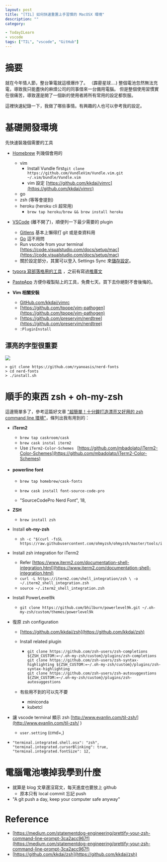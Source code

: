 ```yaml
---
layout: post
title: "[TIL] 如何快速重置上手習慣的 MacOSX 環境"
description: ""
category: 

- TodayILearn
- vscode
tags: ["TIL", "vscode", "GitHub"]
---
```


# 摘要

就在今年情人節，整台筆電就這樣爆炸了。 （霹靂星球....) 整個電池忽然無法充電，導致我只能盡快的麻煩公司的同事借來一台備用電腦。 但是整個使用習慣實在很痛苦，導致還是開了一個新的使用者將所有常用的設定都恢服。

這裡快速紀錄一下，我做了哪些事情。有興趣的人也可以參考我的設定。



# 基礎開發環境

先快速裝幾個需要的工具

- [Homebrew](https://brew.sh/) 列幾個會用的
  - vim
    - Install Vundle first`git clone https://github.com/VundleVim/Vundle.vim.git ~/.vim/bundle/Vundle.vim`
    - vim 設定 [https://github.com/kkdai/vimrc](https://github.com/kkdai/vimrc)
  - go
  - zsh (等等會提到)
  - heroku (heroku cli 超常用)
	  - `brew tap heroku/brew && brew install heroku`
- [VSCode](https://code.visualstudio.com/) (離不開了)，順便列一下最少需要的 plugin

  - [Gitlens](https://github.com/eamodio/vscode-gitlens) 基本上懶得打 git 或是查資料用
  - [Go](https://github.com/Microsoft/vscode-go) 這不用問
  - Run vscode from your terminal [https://code.visualstudio.com/docs/setup/mac](https://code.visualstudio.com/docs/setup/mac)
  - 關於設定部分，其實可以登入 Settings Sync 來[儲存設定](https://code.visualstudio.com/docs/editor/settings-sync)。
- [typora 寫部落格用的工具](https://typora.io/) ，之前有寫過[推廣文](http://www.evanlin.com/til-mdeditor-typora/)
- [PasteApp](https://pasteapp.me/) 方便你複製貼上的工具，免費七天。買下去你絕對不會後悔的。
- **Vim 相關安裝**
  - [GitHub.com/kkdai/vimrc](https://GitHub.com/kkdai/vimrc)
  - [https://github.com/tpope/vim-pathogen](https://github.com/tpope/vim-pathogen)
  - [https://github.com/preservim/nerdtree](https://github.com/preservim/nerdtree)
  - `:PluginInstall`



## 漂亮的字型很重要

![](https://github.com/ryanoasis/nerd-fonts/raw/master/images/nerd-fonts-logo.svg)

```
> git clone https://github.com/ryanoasis/nerd-fonts
> cd nerd-fonts
> ./install.sh
```



# 

# 順手的東西 zsh + oh-my-zsh

這邊簡單多了，參考這篇好文章 ["超簡單！十分鐘打造漂亮又好用的 zsh command line 環境"](https://medium.com/statementdog-engineering/prettify-your-zsh-command-line-prompt-3ca2acc967f)，條列出我有用到的：

- **iTerm2**

  - `brew tap caskroom/cask`
  - `brew cask instal iterm2`
  - Use `iTerm2-Color-Schemes ` [https://github.com/mbadolato/iTerm2-Color-Schemes](https://github.com/mbadolato/iTerm2-Color-Schemes)

- #### **powerline font**

  - ``` 
    brew tap homebrew/cask-fonts
    ```
  - ```
    brew cask install font-source-code-pro
    ```
  - "SourceCodePro Nerd Font", 18, 

- **ZSH**

  - ```
    brew install zsh
    ```
- Install **oh-my-zsh**

  - ```
    sh -c "$(curl -fsSL https://raw.githubusercontent.com/ohmyzsh/ohmyzsh/master/tools/install.sh)"
    ```

- Install zsh integration for iTerm2

  - Refer [https://www.iterm2.com/documentation-shell-integration.html](https://www.iterm2.com/documentation-shell-integration.html)
  - `curl -L https://iterm2.com/shell_integration/zsh \
  -o ~/.iterm2_shell_integration.zsh`
  - `source ~/.iterm2_shell_integration.zsh`

- Install PowerLevel9k

  - `git clone https://github.com/bhilburn/powerlevel9k.git ~/.oh-my-zsh/custom/themes/powerlevel9k`

- 復原 zsh configuration 

  - [https://github.com/kkdai/zsh](https://github.com/kkdai/zsh)

  - Install related plugin

    - ```
      git clone https://github.com/zsh-users/zsh-completions ${ZSH_CUSTOM:=~/.oh-my-zsh/custom}/plugins/zsh-completions
      git clone https://github.com/zsh-users/zsh-syntax-highlighting ${ZSH_CUSTOM:=~/.oh-my-zsh/custom}/plugins/zsh-syntax-highlighting
      git clone https://github.com/zsh-users/zsh-autosuggestions ${ZSH_CUSTOM:=~/.oh-my-zsh/custom}/plugins/zsh-autosuggestions
      ```
    
  - 有些用不到的可以先不要
    - miniconda
    - kubetcl

- 讓 vscode terminal 顯示 zsh  [http://www.evanlin.com/til-zsh/](http://www.evanlin.com/til-zsh/ ) 

  - `user.setting` (cmd+,) 

- ```
  "terminal.integrated.shell.osx": "zsh",
  "terminal.integrated.cursorBlinking": true,
  "terminal.integrated.fontSize": 12,
  ```



# 電腦電池壞掉我學到什麼

- 就算是 blog 文章還沒寫文，每天進度也要放上 github 
  - 原本只有 local commit 忘記 push
- "A git push a day, keep your computer safe anyway"



# Reference

- [https://medium.com/statementdog-engineering/prettify-your-zsh-command-line-prompt-3ca2acc967f](https://medium.com/statementdog-engineering/prettify-your-zsh-command-line-prompt-3ca2acc967f)
- [https://github.com/kkdai/zsh](https://github.com/kkdai/zsh)

```

```